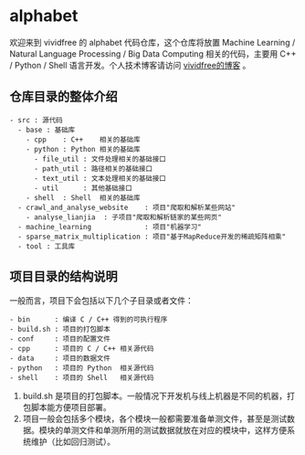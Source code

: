 # alphabet

欢迎来到 vividfree 的 alphabet 代码仓库，这个仓库将放置 Machine Learning / Natural Language Processing / Big Data Computing 相关的代码，主要用 C++ / Python / Shell 语言开发。个人技术博客请访问 [vividfree的博客](http://vividfree.github.io/) 。

## 仓库目录的整体介绍

    - src : 源代码
      - base : 基础库
        - cpp    : C++    相关的基础库
        - python : Python 相关的基础库
          - file_util : 文件处理相关的基础接口 
          - path_util : 路径相关的基础接口
          - text_util : 文本处理相关的基础接口
          - util      : 其他基础接口
        - shell  : Shell  相关的基础库
      - crawl_and_analyse_website    : 项目"爬取和解析某些网站"
        - analyse_lianjia  : 子项目"爬取和解析链家的某些网页"
      - machine_learning             : 项目"机器学习"
      - sparse_matrix_multiplication : 项目"基于MapReduce开发的稀疏矩阵相乘"
      - tool : 工具库

## 项目目录的结构说明

一般而言，项目下会包括以下几个子目录或者文件：

    - bin      : 编译 C / C++ 得到的可执行程序
    - build.sh : 项目的打包脚本
    - conf     : 项目的配置文件
    - cpp      : 项目的 C / C++ 相关源代码
    - data     : 项目的数据文件
    - python   : 项目的 Python  相关源代码
    - shell    : 项目的 Shell   相关源代码

1. build.sh 是项目的打包脚本。一般情况下开发机与线上机器是不同的机器，打包脚本能方便项目部署。
2. 项目一般会包括多个模块，各个模块一般都需要准备单测文件，甚至是测试数据。模块的单测文件和单测所用的测试数据就放在对应的模块中，这样方便系统维护（比如回归测试）。
